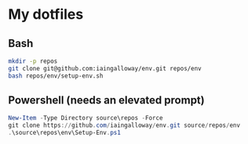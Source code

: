 # My dotfiles

## Bash

```bash
mkdir -p repos
git clone git@github.com:iaingalloway/env.git repos/env
bash repos/env/setup-env.sh
```

## Powershell (needs an elevated prompt)

```powershell
New-Item -Type Directory source\repos -Force
git clone https://github.com/iaingalloway/env.git source/repos/env
.\source\repos\env\Setup-Env.ps1
```
